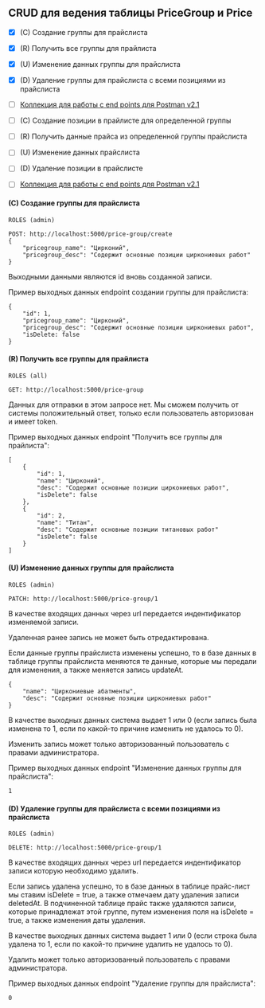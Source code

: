 ## CRUD для ведения таблицы PriceGroup и Price

- [X] (C) Создание группы для прайслиста
- [X] (R) Получить все группы для прайлиста
- [X] (U) Изменение данных группы для прайслиста
- [X] (D) Удаление группы для прайслиста с всеми позициями из прайслиста
- [ ] [Коллекция для работы с end points для Postman v2.1](dmc.core.postman_collection.json)

- [ ] (C) Создание позиции в прайлисте для определенной группы
- [ ] (R) Получить данные прайса из определенной группы прайслиста
- [ ] (U) Изменение данных прайслиста
- [ ] (D) Удаление позиции в прайслисте
- [ ] [Коллекция для работы с end points для Postman v2.1](dmc.core.postman_collection.json)

#### (C) Создание группы для прайслиста

```
ROLES (admin)

POST: http://localhost:5000/price-group/create
{
    "pricegroup_name": "Цирконий",
    "pricegroup_desc": "Содержит основные позиции циркониевых работ"
}
```
Выходными данными являются id вновь созданной записи.

Пример выходных данных endpoint создании группы для прайслиста:
```
{
    "id": 1,
    "pricegroup_name": "Цирконий",
    "pricegroup_desc": "Содержит основные позиции циркониевых работ",
    "isDelete: false
}
```

#### (R) Получить все группы для прайлиста

```
ROLES (all)

GET: http://localhost:5000/price-group
```
Данных для отправки в этом запросе нет. Мы сможем получить от системы положительный ответ, только если пользователь авторизован и имеет token.

Пример выходных данных endpoint "Получить все группы для прайлиста":

```
[
    {
        "id": 1,
        "name": "Цирконий",
        "desc": "Содержит основные позиции циркониевых работ",
        "isDelete": false
    },
    {
        "id": 2,
        "name": "Титан",
        "desc": "Содержит основные позиции титановых работ"
        "isDelete": false
    }
]
```

#### (U) Изменение данных группы для прайслиста

```
ROLES (admin)

PATCH: http://localhost:5000/price-group/1

```

В качестве входящих данных через url передается индентификатор изменяемой записи.

Удаленная ранее запись не может быть отредактирована.

Если данные группы прайслиста изменены успешно, то в базе данных в таблице группы прайслиста меняются те данные, которые мы передали для изменения, а также меняется запись updateAt.

```
{
    "name": "Циркониевые абатменты",
    "desc": "Содержит основные позиции циркониевых работ"
}
```

В качестве выходных данных система выдает 1 или 0 (если запись была изменена то 1, если по какой-то причине изменить не удалось то 0).

Изменить запись может только авторизованный пользователь с правами администратора.

Пример выходных данных endpoint "Изменение данных группы для прайслиста":
```
1
```

#### (D) Удаление группы для прайслиста с всеми позициями из прайслиста

```
ROLES (admin)

DELETE: http://localhost:5000/price-group/1
```

В качестве входящих данных через url передается индентификатор записи которую необходимо удалить.

Если запись удалена успешно, то в базе данных в таблице прайс-лист мы ставим isDelete = true, а также отмечаем дату удаления записи deletedAt.
В подчиненной таблице прайс также удаляются записи, которые принадлежат этой группе, путем изменения поля на isDelete = true, а также изменения даты удаления.

В качестве выходных данных система выдает 1 или 0 (если строка была удалена то 1, если по какой-то причине удалить не удалось то 0).

Удалить может только авторизованный пользователь с правами администратора.

Пример выходных данных endpoint "Удаление группы для прайслиста":

```
0
```
